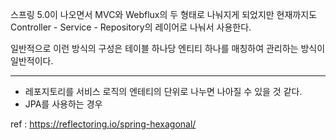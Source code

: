 스프링 5.0이 나오면서 MVC와 Webflux의 두 형태로 나눠지게 되었지만 현재까지도 Controller - Service - Repository의 레이어로 나눠서 사용한다. 

일반적으로 이런 방식의 구성은 테이블 하나당 엔티티 하나를 매칭하여 관리하는 방식이 일반적이다.

-----

- 레포지토리를 서비스 로직의 엔테티의 단위로 나누면 나아질 수 있을 것 같다.
- JPA를 사용하는 경우 

ref : https://reflectoring.io/spring-hexagonal/